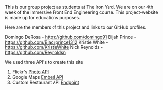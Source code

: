 This is our group project as students at The Iron Yard. We are on our 4th week of the immersive Front End Engineering course. This project-website is made up for educations purposes. 

Here are the members of this project and links to our GitHub profiles.

Domingo DeRosa - https://github.com/domingo91
Elijah Prince - https://github.com/Blackprince1312
Kristie White - https://github.com/KristieWhite
Nick Reynolds - https://github.com/Reynoldsn

We used three API's to create this site

1. Flickr's [Photo API](https://www.flickr.com/services/api/)
2. Google Maps [Embed API](https://developers.google.com/maps/documentation/embed/)
3. Custom Restaurant API [Endpoint](https://json-data.herokuapp.com/restaurant)

